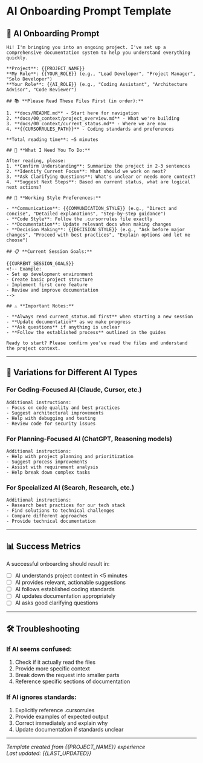 # AI Onboarding Prompt Template

<!-- 
📝 HƯỚNG DẪN SỬ DỤNG:
1. Copy prompt này và thay thế {{PLACEHOLDER}} bằng thông tin thực tế
2. Paste vào chat với AI mới (Claude, ChatGPT, v.v.)
3. Đảm bảo AI đã đọc được các file được reference
4. Điều chỉnh prompt cho phù hợp với AI cụ thể
-->

## 🎯 **AI Onboarding Prompt**

```
Hi! I'm bringing you into an ongoing project. I've set up a comprehensive documentation system to help you understand everything quickly.

**Project**: {{PROJECT_NAME}}
**My Role**: {{YOUR_ROLE}} (e.g., "Lead Developer", "Project Manager", "Solo Developer")
**Your Role**: {{AI_ROLE}} (e.g., "Coding Assistant", "Architecture Advisor", "Code Reviewer")

## 📚 **Please Read These Files First (in order):**

1. **docs/README.md** - Start here for navigation
2. **docs/00_context/project_overview.md** - What we're building
3. **docs/00_context/current_status.md** - Where we are now
4. **{{CURSORRULES_PATH}}** - Coding standards and preferences

**Total reading time**: ~5 minutes

## 🎯 **What I Need You To Do:**

After reading, please:
1. **Confirm Understanding**: Summarize the project in 2-3 sentences
2. **Identify Current Focus**: What should we work on next?
3. **Ask Clarifying Questions**: What's unclear or needs more context?
4. **Suggest Next Steps**: Based on current status, what are logical next actions?

## 🔧 **Working Style Preferences:**

- **Communication**: {{COMMUNICATION_STYLE}} (e.g., "Direct and concise", "Detailed explanations", "Step-by-step guidance")
- **Code Style**: Follow the .cursorrules file exactly
- **Documentation**: Update relevant docs when making changes
- **Decision Making**: {{DECISION_STYLE}} (e.g., "Ask before major changes", "Proceed with best practices", "Explain options and let me choose")

## 📋 **Current Session Goals:**

{{CURRENT_SESSION_GOALS}}
<!-- Example:
- Set up development environment
- Create basic project structure  
- Implement first core feature
- Review and improve documentation
-->

## ⚠️ **Important Notes:**

- **Always read current_status.md first** when starting a new session
- **Update documentation** as we make progress
- **Ask questions** if anything is unclear
- **Follow the established process** outlined in the guides

Ready to start? Please confirm you've read the files and understand the project context.
```

---

## 🔄 **Variations for Different AI Types**

### **For Coding-Focused AI (Claude, Cursor, etc.)**
```
Additional instructions:
- Focus on code quality and best practices
- Suggest architectural improvements
- Help with debugging and testing
- Review code for security issues
```

### **For Planning-Focused AI (ChatGPT, Reasoning models)**
```
Additional instructions:
- Help with project planning and prioritization
- Suggest process improvements
- Assist with requirement analysis
- Help break down complex tasks
```

### **For Specialized AI (Search, Research, etc.)**
```
Additional instructions:
- Research best practices for our tech stack
- Find solutions to technical challenges
- Compare different approaches
- Provide technical documentation
```

---

## 📊 **Success Metrics**

A successful onboarding should result in:
- [ ] AI understands project context in <5 minutes
- [ ] AI provides relevant, actionable suggestions
- [ ] AI follows established coding standards
- [ ] AI updates documentation appropriately
- [ ] AI asks good clarifying questions

---

## 🛠️ **Troubleshooting**

### **If AI seems confused:**
1. Check if it actually read the files
2. Provide more specific context
3. Break down the request into smaller parts
4. Reference specific sections of documentation

### **If AI ignores standards:**
1. Explicitly reference .cursorrules
2. Provide examples of expected output
3. Correct immediately and explain why
4. Update documentation if standards unclear

---

*Template created from {{PROJECT_NAME}} experience*  
*Last updated: {{LAST_UPDATED}}* 